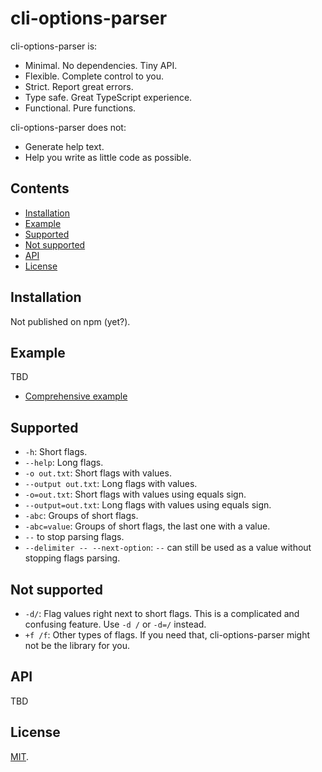 # cli-options-parser

cli-options-parser is:

- Minimal. No dependencies. Tiny API.
- Flexible. Complete control to you.
- Strict. Report great errors.
- Type safe. Great TypeScript experience.
- Functional. Pure functions.

cli-options-parser does not:

- Generate help text.
- Help you write as little code as possible.

## Contents

<!-- START doctoc generated TOC please keep comment here to allow auto update -->
<!-- DON'T EDIT THIS SECTION, INSTEAD RE-RUN doctoc TO UPDATE -->

- [Installation](#installation)
- [Example](#example)
- [Supported](#supported)
- [Not supported](#not-supported)
- [API](#api)
- [License](#license)

<!-- END doctoc generated TOC please keep comment here to allow auto update -->

## Installation

Not published on npm (yet?).

## Example

TBD

- [Comprehensive example](https://github.com/lydell/cli-options-parser/blob/main/tests/elm-test.test.ts)

## Supported

- `-h`: Short flags.
- `--help`: Long flags.
- `-o out.txt`: Short flags with values.
- `--output out.txt`: Long flags with values.
- `-o=out.txt`: Short flags with values using equals sign.
- `--output=out.txt`: Long flags with values using equals sign.
- `-abc`: Groups of short flags.
- `-abc=value`: Groups of short flags, the last one with a value.
- `--` to stop parsing flags.
- `--delimiter -- --next-option`: `--` can still be used as a value without stopping flags parsing.

## Not supported

- `-d/`: Flag values right next to short flags. This is a complicated and confusing feature. Use `-d /` or `-d=/` instead.
- `+f /f`: Other types of flags. If you need that, cli-options-parser might not be the library for you.

## API

TBD

## License

[MIT](LICENSE).
